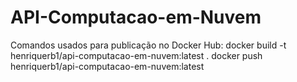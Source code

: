 # API-Computacao-em-Nuvem

Comandos usados para publicação no Docker Hub:
docker build -t henriquerb1/api-computacao-em-nuvem:latest .
docker push henriquerb1/api-computacao-em-nuvem:latest